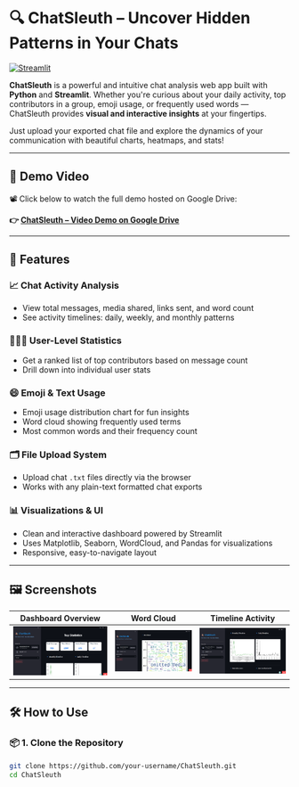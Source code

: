 # 🔍 ChatSleuth – Uncover Hidden Patterns in Your Chats

[![Streamlit](https://img.shields.io/badge/Built%20With-Streamlit-red?style=flat-square&logo=streamlit)](https://streamlit.io/)


**ChatSleuth** is a powerful and intuitive chat analysis web app built with **Python** and **Streamlit**. Whether you're curious about your daily activity, top contributors in a group, emoji usage, or frequently used words — ChatSleuth provides **visual and interactive insights** at your fingertips.

Just upload your exported chat file and explore the dynamics of your communication with beautiful charts, heatmaps, and stats!

---

## 🎥 Demo Video

📽️ Click below to watch the full demo hosted on Google Drive:

**👉 [ChatSleuth – Video Demo on Google Drive](https://drive.google.com/file/d/1UiAGc93di1CCgsYFWSVaNFsfZ1ZPRF7m/view)**

---

## 🧩 Features

### 📈 Chat Activity Analysis
- View total messages, media shared, links sent, and word count
- See activity timelines: daily, weekly, and monthly patterns

### 🧑‍🤝‍🧑 User-Level Statistics
- Get a ranked list of top contributors based on message count
- Drill down into individual user stats

### 😄 Emoji & Text Usage
- Emoji usage distribution chart for fun insights
- Word cloud showing frequently used terms
- Most common words and their frequency count

### 🗂️ File Upload System
- Upload chat `.txt` files directly via the browser
- Works with any plain-text formatted chat exports

### 📊 Visualizations & UI
- Clean and interactive dashboard powered by Streamlit
- Uses Matplotlib, Seaborn, WordCloud, and Pandas for visualizations
- Responsive, easy-to-navigate layout

---

## 🖼️ Screenshots

| Dashboard Overview | Word Cloud | Timeline Activity |
|--------------------|----------------|-------------------|
| ![Dashboard](screenshots/dashboard.png) | ![Emojis](screenshots/wc.png) | ![Timeline](screenshots/timeline.png) |



---

## 🛠️ How to Use

### 📦 1. Clone the Repository
```bash
git clone https://github.com/your-username/ChatSleuth.git
cd ChatSleuth
